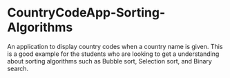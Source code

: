 # CountryCodeApp-Sorting-Algorithms
An application to display country codes when a country name is given. This is a good example for the students who are looking to get a understanding about sorting algorithms such as Bubble sort, Selection sort, and Binary search.
